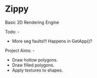 # Zippy
Basic 2D Rendering Engine

Todo: -
 - More seg faults!!! Happens in GetApp()?

Project Aims: -
 - Draw hollow polygons.
 - Draw filled polygons.
 - Apply textures to shapes.